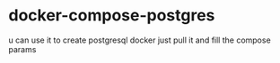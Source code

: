 # docker-compose-postgres
u can use it to create postgresql docker just pull it and fill the compose params
